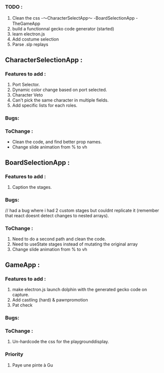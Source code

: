 ### TODO :
1. Clean the css
-〜CharacterSelectApp〜
-BoardSelectionApp
-TheGameApp
2. build a functionnal gecko code generator (started)
3. learn electron.js
4. Add costume selection
5. Parse .slp replays

## CharacterSelectionApp : 

### Features to add :
1. Port Selector.
2. Dynamic color change based on port selected.
3. Character Veto
4. Can't pick the same character in multiple fields.
5. Add specific lists for each roles.

### Bugs:

### ToChange :
- Clean the code, and find better prop names.
- Change slide animation from % to vh

## BoardSelectionApp : 

### Features to add :
1. Caption the stages.

### Bugs:
// had a bug where i had 2 custom stages but couldnt replicate it (remember that react doesnt detect changes to nested arrays).

### ToChange :
1. Need to do a second path and clean the code.
2. Need to useState stages instead of mutating the original array
3. Change slide animation from % to vh

## GameApp : 

### Features to add :
1. make electron.js launch dolphin with the generated gecko code on capture.
2. Add castling (hard) & pawnpromotion
3. Pat check

### Bugs:

### ToChange :
1. Un-hardcode the css for the playgrounddisplay.

### Priority
1. Paye une pinte à Gu
